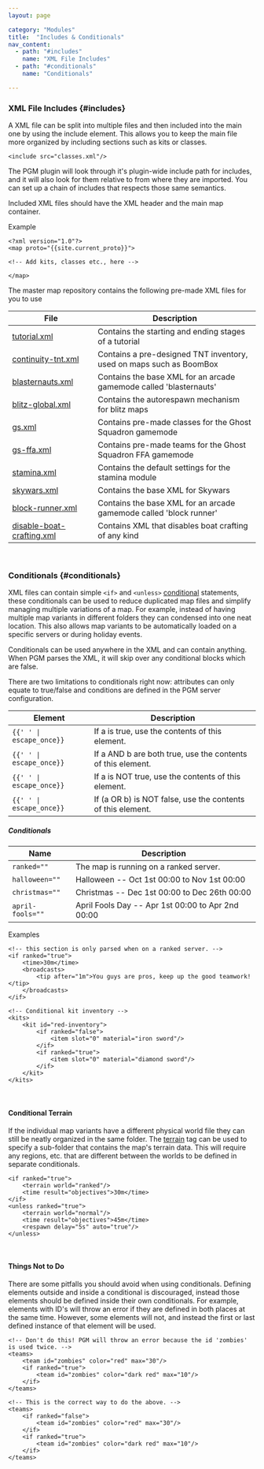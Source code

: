 ```yaml
---
layout: page

category: "Modules"
title:  "Includes & Conditionals"
nav_content:
  - path: "#includes"
    name: "XML File Includes"
  - path: "#conditionals"
    name: "Conditionals"

---
```


### XML File Includes {#includes}
A XML file can be split into multiple files and then included into the main one by using the include element. This allows you to keep the main file more organized by including sections such as kits or classes.

    <include src="classes.xml"/>

The PGM plugin will look through it's plugin-wide include path for includes, and it will also look for them relative to from where they are imported. You can set up a chain of includes that respects those same semantics.

Included XML files should have the XML header and the main map container.

Example

    <?xml version="1.0"?>
    <map proto="{{site.current_proto}}">

    <!-- Add kits, classes etc., here -->

    </map>

The master map repository contains the following pre-made XML files for you to use
<div class='table-responsive'>
  <table class='table table-striped table-condensed'>
    <thead>
      <tr>
        <th>File</th>
        <th>Description</th>
      </tr>
    </thead>
    <tbody>
      <tr>
        <td>
          <a href='https://maps.oc.tc/tutorial.xml'>tutorial.xml</a>
        </td>
        <td>Contains the starting and ending stages of a tutorial</td>
      </tr>
      <tr>
        <td>
          <a href='https://maps.oc.tc/continuity-tnt.xml'>continuity-tnt.xml</a>
        </td>
        <td>Contains a pre-designed TNT inventory, used on maps such as BoomBox</td>
      </tr>
      <tr>
        <td>
          <a href='https://maps.oc.tc/blasternauts.xml'>blasternauts.xml</a>
        </td>
        <td>Contains the base XML for an arcade gamemode called 'blasternauts'</td>
      </tr>
      <tr>
        <td>
          <a href='https://maps.oc.tc/Blitz/blitz-global.xml'>blitz-global.xml</a>
        </td>
        <td>Contains the autorespawn mechanism for blitz maps</td>
      </tr>
      <tr>
        <td>
          <a href='https://maps.oc.tc/Blitz/GS/gs.xml'>gs.xml</a>
        </td>
        <td>Contains pre-made classes for the Ghost Squadron gamemode</td>
      </tr>
      <tr>
        <td>
          <a href='https://maps.oc.tc/Blitz/GS/gs-ffa.xml'>gs-ffa.xml</a>
        </td>
        <td>Contains pre-made teams for the Ghost Squadron FFA gamemode</td>
      </tr>
      <tr>
        <td>
          <a href='https://maps.oc.tc/stamina.xml'>stamina.xml</a>
        </td>
        <td>Contains the default settings for the stamina module</td>
      </tr>
      <tr>
        <td>
          <a href='https://maps.oc.tc/Include/skywars.xml'>skywars.xml</a>
        </td>
        <td>Contains the base XML for Skywars</td>
      </tr>
      <tr>
        <td>
          <a href='https://maps.oc.tc/Include/block-runner.xml'>block-runner.xml</a>
        </td>
        <td>Contains the base XML for an arcade gamemode called 'block runner'</td>
      </tr>
      <tr>
        <td>
          <a href='https://maps.oc.tc/Include/disable-boat-crafting.xml'>disable-boat-crafting.xml</a>
        </td>
        <td>Contains XML that disables boat crafting of any kind</td>
      </tr>
    </tbody>
  </table>
</div>
<br/>

### Conditionals {#conditionals}

XML files can contain simple `<if>` and `<unless>` [conditional][1] statements, these conditionals can be used to reduce duplicated map files and simplify managing multiple variations of a map.
For example, instead of having multiple map variants in different folders they can condensed into one neat location.
This also allows map variants to be automatically loaded on a specific servers or during holiday events.

Conditionals can be used anywhere in the XML and can contain anything.
When PGM parses the XML, it will skip over any conditional blocks which are false.

There are two limitations to conditionals right now:
attributes can only equate to true/false and conditions are defined in the PGM server configuration.


[1]: https://en.wikipedia.org/wiki/Conditional_%28computer_programming%29
<div class='table-responsive'>
  <table class='table table-striped table-condensed'>
    <thead>
      <tr>
        <th>Element</th>
        <th>Description</th>
      </tr>
    </thead>
    <tbody>
      <tr>
        <td>
          <span class='highlight'>
            <code>{{'<if a="true"> </if>' | escape_once}}</code>
          </span>
        </td>
        <td>
          If a is true, use the contents of this element.
        </td>
      </tr>
      <tr>
        <td>
          <span class='highlight'>
            <code>{{'<if a="true" b="true"> </if>' | escape_once}}</code>
          </span>
        </td>
        <td>
          If a AND b are both true, use the contents of this element.
        </td>
      </tr>
      <tr>
        <td>
          <span class='highlight'>
            <code>{{'<unless a="true"> </unless>' | escape_once}}</code>
          </span>
        </td>
        <td>
          If a is NOT true, use the contents of this element.
        </td>
      </tr>
      <tr>
        <td>
          <span class='highlight'>
            <code>{{'<unless a="false" b="false"> </unless>' | escape_once}}</code>
          </span>
        </td>
        <td>
          If (a OR b) is NOT false, use the contents of this element.
        </td>
      </tr>
    </tbody>
  </table>
</div>
<h5>Conditionals</h5>
<div class='table-responsive'>
  <table class='table table-striped table-condensed'>
    <thead>
      <tr>
        <th>Name</th>
        <th>Description</th>
      </tr>
    </thead>
    <tbody>
      <tr>
        <td>
          <code>ranked=""</code>
        </td>
        <td>
          The map is running on a ranked server.
        </td>
      </tr>
      <tr>
        <td>
          <code>halloween=""</code>
        </td>
        <td>
          Halloween -- Oct 1st 00:00 to Nov 1st 00:00
        </td>
      </tr>
      <tr>
        <td>
          <code>christmas=""</code>
        </td>
        <td>
          Christmas -- Dec 1st 00:00 to Dec 26th 00:00
        </td>
      </tr>
      <tr>
        <td>
          <code>april-fools=""</code>
        </td>
        <td>
          April Fools Day -- Apr 1st 00:00 to Apr 2nd 00:00
        </td>
      </tr>
    </tbody>
  </table>
</div>
Examples

    <!-- this section is only parsed when on a ranked server. -->
    <if ranked="true">
        <time>30m</time>
        <broadcasts>
            <tip after="1m">You guys are pros, keep up the good teamwork!</tip>
        </broadcasts>
    </if>

    <!-- Conditional kit inventory -->
    <kits>
        <kit id="red-inventory">
            <if ranked="false">
                <item slot="0" material="iron sword"/>
            </if>
            <if ranked="true">
                <item slot="0" material="diamond sword"/>
            </if>
        </kit>
    </kits>

<br/>

#### Conditional Terrain
If the individual map variants have a different physical world file they can still be neatly organized in the same folder.
The [terrain](/modules/world#terrain) tag can be used to specify a sub-folder that contains the map's terrain data.
This will require any regions, etc. that are different between the worlds to be defined in separate conditionals.

    <if ranked="true">
        <terrain world="ranked"/>
        <time result="objectives">30m</time>
    </if>
    <unless ranked="true">
        <terrain world="normal"/>
        <time result="objectives">45m</time>
        <respawn delay="5s" auto="true"/>
    </unless>

<br/>

#### Things Not to Do

There are some pitfalls you should avoid when using conditionals.
Defining elements outside and inside a conditional is discouraged, instead those elements should be defined inside their own conditionals.
For example, elements with ID's will throw an error if they are defined in both places at the same time.
However, some elements will not, and instead the first or last defined instance of that element will be used.

    <!-- Don't do this! PGM will throw an error because the id 'zombies' is used twice. -->
    <teams>
        <team id="zombies" color="red" max="30"/>
        <if ranked="true">
            <team id="zombies" color="dark red" max="10"/>
        </if>
    </teams>

    <!-- This is the correct way to do the above. -->
    <teams>
        <if ranked="false">
            <team id="zombies" color="red" max="30"/>
        </if>
        <if ranked="true">
            <team id="zombies" color="dark red" max="10"/>
        </if>
    </teams>
